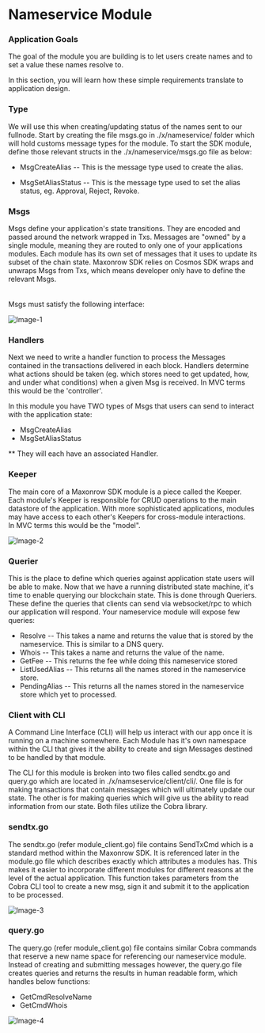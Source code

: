 # Nameservice Module

### Application Goals
The goal of the module you are building is to let users create names and to set a value these names resolve to. 

In this section, you will learn how these simple requirements translate to application design.

### Type

We will use this when creating/updating status of the names sent to our fullnode. 
Start by creating the file msgs.go in ./x/nameservice/ folder which 
will hold customs message types for the module.
To start the SDK module, define those relevant structs in 
the ./x/nameservice/msgs.go file as below:

* MsgCreateAlias
-- This is the message type used to create the alias. 

* MsgSetAliasStatus
-- This is the message type used to set the alias status, eg. Approval, Reject, Revoke.


### Msgs

Msgs define your application's state transitions. 
They are encoded and passed around the network wrapped in Txs. 
Messages are "owned" by a single module, meaning they are routed to only one of your applications modules. 
Each module has its own set of messages that it uses to update its subset of the chain state. 
Maxonrow SDK relies on Cosmos SDK wraps and unwraps Msgs from Txs, which means developer only have to define the relevant Msgs.<br/><br/>  
Msgs must satisfy the following interface:

![Image-1](/en/latest/pic/node_cli_nameservice-01.png)   



### Handlers


Next we need to write a handler function to process the Messages contained 
in the transactions delivered in each block. 
Handlers determine what actions should be taken (eg. which stores need to get updated, how, and under what conditions) 
when a given Msg is received. In MVC terms this would be the 'controller'.

In this module you have TWO types of Msgs that users 
can send to interact with the application state: 

* MsgCreateAlias 
* MsgSetAliasStatus

** They will each have an associated Handler.


### Keeper

The main core of a Maxonrow SDK module is a piece called the Keeper. 
Each module's Keeper is responsible for CRUD operations to the main datastore of the application. 
With more sophisticated applications, modules may have access to each other's Keepers 
for cross-module interactions.<br/>In MVC terms this would be the "model". 

![Image-2](/en/latest/pic/node_cli_nameservice-02.png) 


### Querier

This is the place to define which queries against application state users will be able to make. 
Now that we have a running distributed state machine, it's time to enable querying our blockchain state. 
This is done through Queriers. 
These define the queries that clients can send via websocket/rpc to which our application will respond. 
Your nameservice module will expose few queries:

* Resolve
-- This takes a name and returns the value that is stored by the nameservice. This is similar to a DNS query.
* Whois
-- This takes a name and returns the value of the name. 
* GetFee
-- This returns the fee while doing this nameservice stored 
* ListUsedAlias
-- This returns all the names stored in the nameservice store.
* PendingAlias
-- This returns all the names stored in the nameservice store which yet to processed.

### Client with CLI  
A Command Line Interface (CLI) will help us interact with our app once it is running on a machine somewhere. Each Module has it's own namespace within the CLI that gives it the ability to create and sign Messages destined to be handled by that module. 

The CLI for this module is broken into two files called sendtx.go and query.go which are located in ./x/namseservice/client/cli/. One file is for making transactions that contain messages which will ultimately update our state. The other is for making queries which will give us the ability to read information from our state. Both files utilize the Cobra library.

### sendtx.go
The sendtx.go (refer module_client.go) file contains SendTxCmd which is a standard method within the Maxonrow SDK. It is referenced later in the module.go file which describes exactly which attributes a modules has. This makes it easier to incorporate different modules for different reasons at the level of the actual application. This function takes parameters from the Cobra CLI tool to create a new msg, sign it and submit it to the application to be processed.

![Image-3](/en/latest/pic/node_cli_nameservice-03.png) 


### query.go
The query.go (refer module_client.go) file contains similar Cobra commands that reserve a new name space for referencing our nameservice module. Instead of creating and submitting messages however, the query.go file creates queries and returns the results in human readable form, which handles below functions:

* GetCmdResolveName
* GetCmdWhois

![Image-4](/en/latest/pic/node_cli_nameservice-04.png) 


